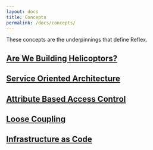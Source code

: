 ```yaml
---
layout: docs
title: Concepts
permalink: /docs/concepts/
---
```


These concepts are the underpinnings that define Reflex.

## [Are We Building Helicoptors?](/helicopters/)

## [Service Oriented Architecture](/docs/soa/)

## [Attribute Based Access Control](/docs/abac/)

## [Loose Coupling](/docs/loose-coupling/)

## [Infrastructure as Code](/docs/iac/)


